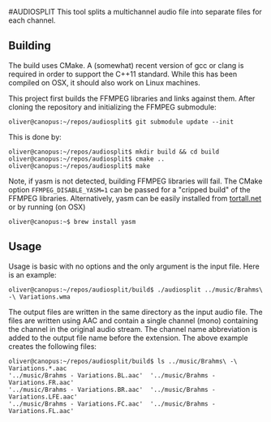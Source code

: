 #AUDIOSPLIT
This tool splits a multichannel audio file into separate files for each channel.

## Building
The build uses CMake. A (somewhat) recent version of gcc or clang is required in
order to support the C++11 standard. While this has been compiled on OSX, it
should also work on Linux machines.

This project first builds the FFMPEG libraries and links against them. After
cloning the repository and initializing the FFMPEG submodule:

    oliver@canopus:~/repos/audiosplit$ git submodule update --init

This is done by:

    oliver@canopus:~/repos/audiosplit$ mkdir build && cd build
    oliver@canopus:~/repos/audiosplit$ cmake ..
    oliver@canopus:~/repos/audiosplit$ make

Note, if yasm is not detected, building FFMPEG libraries will fail. The CMake
option `FFMPEG_DISABLE_YASM=1` can be passed for a "cripped build" of the FFMPEG
libraries. Alternatively, yasm can be easily installed from
[tortall.net](http://yasm.tortall.net/Download.html) or by running (on OSX)

    oliver@canopus:~$ brew install yasm

## Usage
Usage is basic with no options and the only argument is the input file.
Here is an example:

    oliver@canopus:~/repos/audiosplit/build$ ./audiosplit ../music/Brahms\ -\ Variations.wma

The output files are written in the same directory as the input audio file.
The files are written using AAC and contain a single channel (mono) containing
the channel in the original audio stream. The channel name abbreviation is added
to the output file name before the extension. The above example creates the
following files:

    oliver@canopus:~/repos/audiosplit/build$ ls ../music/Brahms\ -\
    Variations.*.aac
    '../music/Brahms - Variations.BL.aac'  '../music/Brahms - Variations.FR.aac'
    '../music/Brahms - Variations.BR.aac'  '../music/Brahms - Variations.LFE.aac'
    '../music/Brahms - Variations.FC.aac'  '../music/Brahms - Variations.FL.aac'

